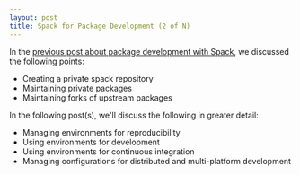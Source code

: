 ```yaml
---
layout: post
title: Spack for Package Development (2 of N)
---
```


In the [previous post about package development with Spack](/_posts/2021-3-4-Spack-Development-1.md), we discussed the following points:

* Creating a private spack repository
* Maintaining private packages
* Maintaining forks of upstream packages

In the following post(s), we'll discuss the following in greater detail:

* Managing environments for reproducibility
* Using environments for development
* Using environments for continuous integration
* Managing configurations for distributed and multi-platform development

